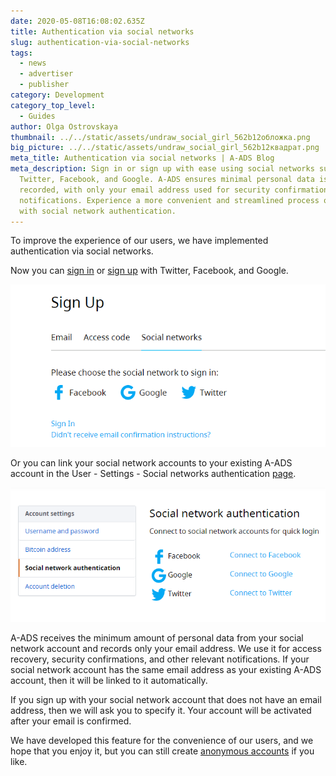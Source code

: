 ```yaml
---
date: 2020-05-08T16:08:02.635Z
title: Authentication via social networks
slug: authentication-via-social-networks
tags:
  - news
  - advertiser
  - publisher
category: Development
category_top_level:
  - Guides
author: Olga Ostrovskaya
thumbnail: ../../static/assets/undraw_social_girl_562b12обложка.png
big_picture: ../../static/assets/undraw_social_girl_562b12квадрат.png
meta_title: Authentication via social networks | A-ADS Blog
meta_description: Sign in or sign up with ease using social networks such as
  Twitter, Facebook, and Google. A-ADS ensures minimal personal data is
  recorded, with only your email address used for security confirmations and
  notifications. Experience a more convenient and streamlined process on A-ADS
  with social network authentication.
---
```

To improve the experience of our users, we have implemented authentication via social networks.

Now you can [sign in](https://a-ads.com/user/sign_in#!social-networks) or [sign up](https://a-ads.com/user/sign_up#!social-networks) with Twitter, Facebook, and Google.

![ sign in or sign up with Twitter, Facebook, or Google.](../../static/assets/снимок-экрана-48-1.png " sign in or sign up with Twitter, Facebook, or Google.")

Or you can link your social network accounts to your existing A-ADS account in the User - Settings - Social networks authentication [page](https://a-ads.com/user/social_networks).

![Link your social network accounts to your existing A-ADS account](../../static/assets/снимок-экрана-50-11.png "Link your social network accounts to your existing A-ADS account")

A-ADS receives the minimum amount of personal data from your social network account and records only your email address. We use it for access recovery, security confirmations, and other relevant notifications. If your social network account has the same email address as your existing A-ADS account, then it will be linked to it automatically.

If you sign up with your social network account that does not have an email address, then we will ask you to specify it. Your account will be activated after your email is confirmed.

We have developed this feature for the convenience of our users, and we hope that you enjoy it, but you can still create [anonymous accounts](https://a-ads.com/blog/2020-04-08-important-changes-for-unregistered-users/) if you like.